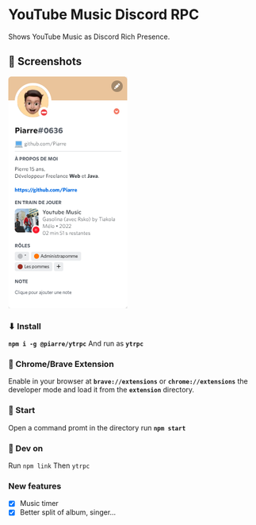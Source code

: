 # YouTube Music Discord RPC
Shows YouTube Music as Discord Rich Presence.

## 📸 Screenshots
![screenshot](https://github.com/Piarre/YT-Music-Discord-RPC/blob/main/images/yt-music-discord-rpc.png)

### ⬇ Install

**```npm i -g @piarre/ytrpc```**
And run as **```ytrpc```**

### 👾 Chrome/Brave Extension
Enable in your browser at **```brave://extensions```** or **```chrome://extensions```** the developer mode and load it from the **```extension```** directory.

### 🧨 Start
Open a command promt in the directory run **```npm start```**

### 🚧 Dev on
Run ```npm link```
Then ```ytrpc```

### New features 
- [x] Music timer
- [x] Better split of album, singer...
